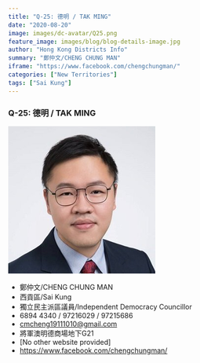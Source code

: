 ```yaml
---
title: "Q-25: 德明 / TAK MING"
date: "2020-08-20"
image: images/dc-avatar/Q25.png
feature_image: images/blog/blog-details-image.jpg
author: "Hong Kong Districts Info"
summary: "鄭仲文/CHENG CHUNG MAN"
iframe: "https://www.facebook.com/chengchungman/"
categories: ["New Territories"]
tags: ["Sai Kung"]
---
```


### Q-25: 德明 / TAK MING  
![](/images/dc-avatar/Q25.png)  

 - 鄭仲文/CHENG CHUNG MAN  
 - 西貢區/Sai Kung  
 - 獨立民主派區議員/Independent Democracy Councillor  
 - 6894 4340 / 97216029 / 97215686  
 - cmcheng19111010@gmail.com  
 - 將軍澳明德商場地下G21  
 - [No other website provided]  
 - https://www.facebook.com/chengchungman/
